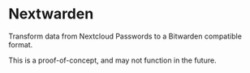 # Nextwarden
Transform data from Nextcloud Passwords to a Bitwarden compatible format.

This is a proof-of-concept, and may not function in the future.
